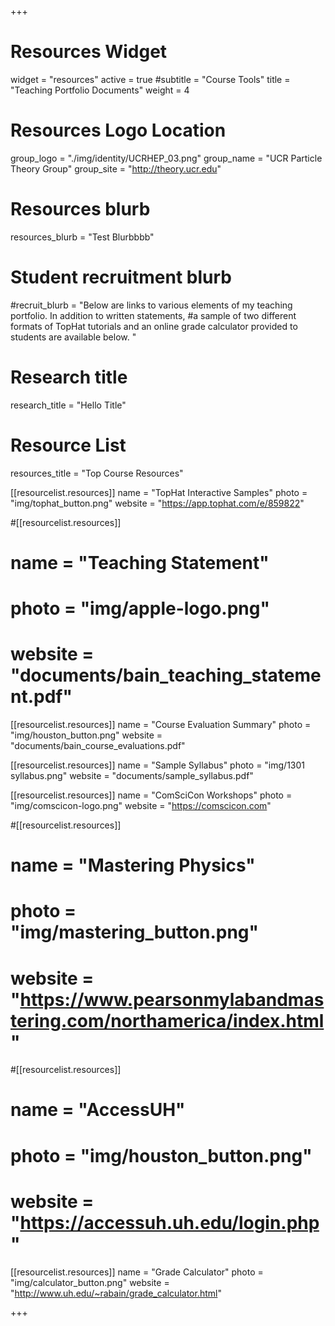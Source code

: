 +++
# Resources Widget
widget = "resources"
active = true
#subtitle = "Course Tools"
title = "Teaching Portfolio Documents"
weight = 4

# Resources Logo Location
group_logo = "./img/identity/UCRHEP_03.png"
group_name = "UCR Particle Theory Group"
group_site = "http://theory.ucr.edu"

# Resources blurb
resources_blurb = "Test Blurbbbb"

# Student recruitment blurb
#recruit_blurb = "Below are links to various elements of my teaching portfolio. In addition to written statements,
#a sample of two different formats of TopHat tutorials and an online grade calculator provided to students are available below. "

# Research title
research_title = "Hello Title"

# Resource List
resources_title = "Top Course Resources"

[[resourcelist.resources]]
  name = "TopHat Interactive Samples"
  photo = "img/tophat_button.png"
  website = "https://app.tophat.com/e/859822"

#[[resourcelist.resources]]
#    name = "Teaching Statement"
#    photo = "img/apple-logo.png"
#    website = "documents/bain_teaching_statement.pdf"

[[resourcelist.resources]]
    name = "Course Evaluation Summary"
    photo = "img/houston_button.png"
    website = "documents/bain_course_evaluations.pdf"

[[resourcelist.resources]]
    name = "Sample Syllabus"
    photo = "img/1301 syllabus.png"
    website = "documents/sample_syllabus.pdf"

[[resourcelist.resources]]
    name = "ComSciCon Workshops"
    photo = "img/comscicon-logo.png"
    website = "https://comscicon.com"

#[[resourcelist.resources]]
#  name = "Mastering Physics"
#  photo = "img/mastering_button.png"
#  website = "https://www.pearsonmylabandmastering.com/northamerica/index.html"

#[[resourcelist.resources]]
#  name = "AccessUH"
#  photo = "img/houston_button.png"
#  website = "https://accessuh.uh.edu/login.php"

[[resourcelist.resources]]
  name = "Grade Calculator"
  photo = "img/calculator_button.png"
  website = "http://www.uh.edu/~rabain/grade_calculator.html"


+++
